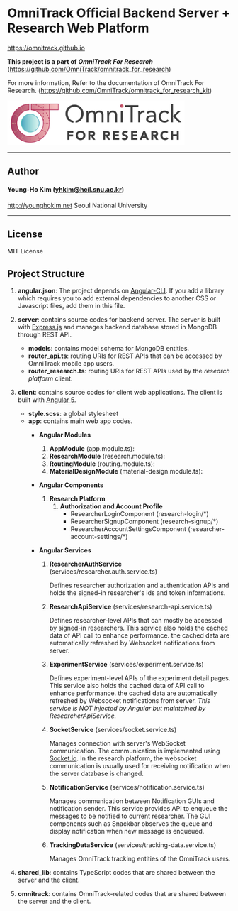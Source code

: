# OmniTrack Official Backend Server + Research Web Platform
<https://omnitrack.github.io>

**This project is a part of _OmniTrack For Research_** (https://github.com/OmniTrack/omnitrack_for_research)

For more information, Refer to the documentation of OmniTrack For Research. (https://github.com/OmniTrack/omnitrack_for_research_kit)

<img src="https://github.com/OmniTrack/omnitrack_for_research/blob/master/resources/omnitrack_for_research_logo.svg" width=400>

---

## Author

#### Young-Ho Kim (yhkim@hcil.snu.ac.kr)
http://younghokim.net
Seoul National University

----

## License
MIT License

## Project Structure
1. **angular.json**: The project depends on [Angular-CLI](https://github.com/angular/angular-cli). If you add a library which requires you to add external dependencies to another CSS or Javascript files, add them in this file.
1. **server**: contains source codes for backend server. The server is built with [Express.js](http://expressjs.com/) and manages backend database stored in MongoDB through REST API.

   * **models**: contains model schema for MongoDB entities.
   * **router_api.ts**: routing URIs for REST APIs that can be accessed by OmniTrack mobile app users.
   * **router_research.ts**: routing URIs for REST APIs used by the *research platform* client.

1. **client**: contains source codes for client web applications. The client is built with [Angular 5](https://angular.io/).

   * **style.scss**: a global stylesheet
   * **app**: contains main web app codes.
      * **Angular Modules**
         1. **AppModule** (app.module.ts): 
         1. **ResearchModule** (research.module.ts):
         1. **RoutingModule** (routing.module.ts):
         1. **MaterialDesignModule** (material-design.module.ts): 
         
      * **Angular Components**
         1. **Research Platform**
            1. **Authorization and Account Profile**
               * ResearcherLoginComponent (research-login/\*)
               * ResearcherSignupComponent (research-signup/\*)
               * ResearcherAccountSettingsComponent (researcher-account-settings/\*)
               
      * **Angular Services**
         1. **ResearcherAuthService** (services/researcher.auth.service.ts)
         
            Defines researcher authorization and authentication APIs and holds the signed-in researcher's ids and token informations.
         
         1. **ResearchApiService** (services/research-api.service.ts)
        
            Defines researcher-level APIs that can mostly be accessed by signed-in researchers. This service also holds the cached data of API call to enhance performance. the cached data are automatically refreshed by Websocket notifications from server. 
         
         1. **ExperimentService** (services/experiment.service.ts)
            
            Defines experiment-level APIs of the experiment detail pages. This service also holds the cached data of API call to enhance performance. the cached data are automatically refreshed by Websocket notifications from server. *This service is NOT injected by Angular but maintained by ResearcherApiService.*                        
         
         1. **SocketService** (services/socket.service.ts)
         
            Manages connection with server's WebSocket communication. The communication is implemented using [Socket.io](https://socket.io/). In the research platform, the websocket communication is usually used for receiving notification when the server database is changed.
         
         1. **NotificationService** (services/notification.service.ts)
            
            Manages communication between Notification GUIs and notification sender. This service provides API to enqueue the messages to be notified to current researcher. The GUI components such as Snackbar observes the queue and display notification when new message is enqueued.
         
         1. **TrackingDataService** (services/tracking-data.service.ts)
         
            Manages OmniTrack tracking entities of the OmniTrack users.

1. **shared_lib**: contains TypeScript codes that are shared between the server and the client.

1. **omnitrack**:  contains OmniTrack-related codes that are shared between the server and the client.
